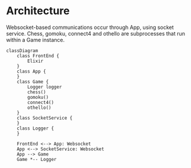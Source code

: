 
# Architecture
Websocket-based communications occur through App, using socket service. Chess, gomoku, connect4 and othello are subprocesses that run within a Game instance. 

```mermaid
classDiagram
    class FrontEnd {
        Elixir
    }
    class App {
    }
    class Game {
        Logger logger
        chess()
        gomoku()
        connect4()
        othello()
    }
    class SocketService {
    }
    class Logger {
    }

    FrontEnd <--> App: Websocket
    App <--> SocketService: Websocket
    App --> Game
    Game *-- Logger
```
